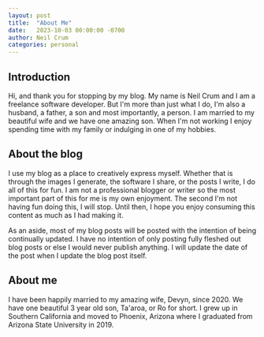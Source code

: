 ```yaml
---
layout: post
title:  "About Me"
date:   2023-10-03 00:00:00 -0700
author: Neil Crum
categories: personal
---
```

## Introduction

Hi, and thank you for stopping by my blog. My name is Neil Crum and I am a freelance software developer. But I'm more than just what I do, I'm also a husband, a father, a son and most importantly, a person. I am married to my beautiful wife and we have one amazing son. When I'm not working I enjoy spending time with my family or indulging in one of my hobbies.

## About the blog

I use my blog as a place to creatively express myself. Whether that is through the images I generate, the software I share, or the posts I write, I do all of this for fun. I am not a professional blogger or writer so the most important part of this for me is my own enjoyment. The second I'm not having fun doing this, I will stop. Until then, I hope you enjoy consuming this content as much as I had making it.

As an aside, most of my blog posts will be posted with the intention of being continually updated. I have no intention of only posting fully fleshed out blog posts or else I would never publish anything. I will update the date of the post when I update the blog post itself.

## About me

I have been happily married to my amazing wife, Devyn, since 2020. We have one beautiful 3 year old son, Ta'aroa, or Ro for short. I grew up in Southern California and moved to Phoenix, Arizona where I graduated from Arizona State University in 2019. 
